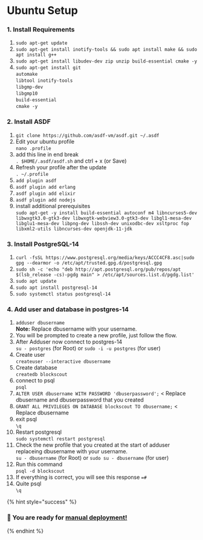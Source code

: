 # Ubuntu Setup

### 1. Install Requirements

1. `sudo apt-get update`
2. `sudo apt-get install inotify-tools && sudo apt install make && sudo apt install g++`
3. `sudo apt-get install libudev-dev zip unzip build-essential cmake -y`
4. `sudo apt-get install git`\
   `automake`\
   `libtool inotify-tools`\
   `libgmp-dev`\
   `libgmp10`\
   `build-essential`\
   `cmake -y`

### 2. Install ASDF

1. `git clone https://github.com/asdf-vm/asdf.git ~/.asdf`
2. Edit your ubuntu profile\
   &#x20;`nano .profile`&#x20;
3. add this line in end break \
   &#x20;`. $HOME/.asdf/asdf.sh`  and ctrl + x (or Save)
4. Refresh your profile after the update \
   &#x20;`. ~/.profile`&#x20;
5. `add plugin asdf`
6. `asdf plugin add erlang`
7. `asdf plugin add elixir`
8. `asdf plugin add nodejs`
9. install additional prerequisites\
   `sudo apt-get -y install build-essential autoconf m4 libncurses5-dev libwxgtk3.0-gtk3-dev libwxgtk-webview3.0-gtk3-dev libgl1-mesa-dev libglu1-mesa-dev libpng-dev libssh-dev unixodbc-dev xsltproc fop libxml2-utils libncurses-dev openjdk-11-jdk`&#x20;

### 3. Install PostgreSQL-14

1. `curl -fsSL https://www.postgresql.org/media/keys/ACCC4CF8.asc|sudo gpg --dearmor -o /etc/apt/trusted.gpg.d/postgresql.gpg`
2. `sudo sh -c 'echo "deb http://apt.postgresql.org/pub/repos/apt $(lsb_release -cs)-pgdg main" > /etc/apt/sources.list.d/pgdg.list'`
3. `sudo apt update`
4. `sudo apt install postgresql-14`
5. `sudo systemctl status postgresql-14`

### 4. Add user and database in postgres-14

1. `adduser dbusername` \
   **Note:** Replace dbusername with your username.
2. You will be prompted to create a new profile, just follow the flow.
3. After Adduser now connect to postgres-14\
   `su - postgres` (for Root) or `sudo -i -u postgres` (for user)
4. Create user\
   `createuser --interactive dbusername`&#x20;
5. Create database\
   `createdb blockscout`&#x20;
6. connect to psql\
   `psql`
7. `ALTER USER dbusername WITH PASSWORD 'dbuserpassword';` < Replace dbusername and dbuserpassword that you created
8. `GRANT ALL PRIVILEGES ON DATABASE blockscout TO dbusername;` < Replace dbusername
9. exit psql\
   `\q`
10. Restart postgresql\
    `sudo systemctl restart postgresql`&#x20;
11. Check the new profile that you created at the start of adduser replaceing dbusername with your username.\
    `su - dbusername` (for Root) or `sudo su - dbusername` (for user)&#x20;
12. Run this command\
    `psql -d blockscout`
13. If everything is correct, you will see this response `=#`
14. Quite psql\
    &#x20;`\q`&#x20;

{% hint style="success" %}
### 🎉  You are ready for [manual deployment!](./)
{% endhint %}
